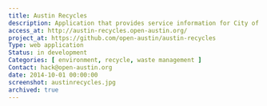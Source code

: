 ```yaml
---
title: Austin Recycles
description: Application that provides service information for City of Austin trash and recycling pickup.
access_at: http://austin-recycles.open-austin.org/
project_at: https://github.com/open-austin/austin-recycles
Type: web application
Status: in development
Categories: [ environment, recycle, waste management ]
Contact: hack@open-austin.org
date: 2014-10-01 00:00:00
screenshot: austinrecycles.jpg
archived: true
---
```

